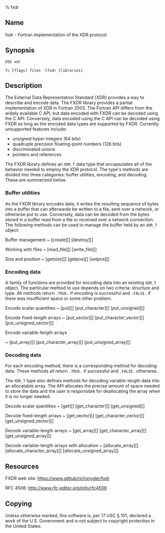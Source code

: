% fxdr


Name
----

fxdr - Fortran implementation of the XDR protocol


Synopsis
--------

~~~{.synopsis}
USE xdr
~~~

~~~{.synopsis}
fc [flags] files -lfxdr [libraries]
~~~


Description
-----------

The External Data Representation Standard (XDR) provides a way to describe and
encode data.  The FXDR library provides a partial implementation of XDR in
Fortran 2003.  The Fortran API differs from the widely available C API, but
data encoded with FXDR can be decoded using the C API.  Conversely, data
encoded using the C API can be decoded using FXDR as long as the encoded data
types are supported by FXDR.  Currently unsupported features include:

* unsigned hyper integers (64 bits)
* quadruple precision floating-point numbers (128 bits)
* discriminated unions
* pointers and references

The FXDR library defines an `XDR_T` data type that encapsulates all of the
behavior needed to employ the XDR protocol.  The type's methods are divided
into three categories: buffer utilities, encoding, and decoding.  These are
summarized below.

### Buffer utilities

As the FXDR library encodes data, it writes the resulting sequence of bytes
into a buffer that can afterwards be written to a file, sent over a network, or
otherwise put to use.  Conversely, data can be decoded from the bytes stored in
a buffer read from a file or received over a network connection.  The following
methods can be used to manage the buffer held by an `XDR_T` object:

Buffer management
  ~ [create][]
    [destroy][]

Working with files
  ~ [read_file][]
    [write_file][]

Size and position
  ~ [getsize][]
    [getpos][]
    [setpos][]


### Encoding data

A family of functions are provided for encoding data into an existing `XDR_T`
object.  The particular method to use depends on two criteria: structure and
type.  All methods return `.TRUE.` if encoding is successful and `.FALSE.` if
there was insufficient space or some other problem.

Encode scalar quantities
  ~ [put][]
    [put_character][]
    [put_unsigned][]

Encode fixed-length arrays
  ~ [put_vector][]
    [put_character_vector][]
    [put_unsigned_vector][]

Encode variable-length arrays

  ~ [put_array][]
    [put_character_array][]
    [put_unsigned_array][]


### Decoding data

For each encoding method, there is a corresponding method for decoding data.
These methods all return `.TRUE.` if successful and `.FALSE.` otherwise.

The `XDR_T` type also defines methods for decoding variable-length data into an
allocatable array.  The API allocates the precise amount of space needed to
store the data and the user is responsible for deallocating the array when it
is no longer needed.

Decode scalar quantities
  ~ [get][]
    [get_character][]
    [get_unsigned][]

Decode fixed-length arrays
  ~ [get_vector][]
    [get_character_vector][]
    [get_unsigned_vector][]

Decode variable-length arrays
  ~ [get_array][]
    [get_character_array][]
    [get_unsigned_array][]

Decode variable-length arrays with allocation
  ~ [allocate_array][]
    [allocate_character_array][]
    [allocate_unsigned_array][]


Resources
---------

FXDR web site: <https://www.github/richsnyder/fxdr>

RFC 4506: <http://www.rfc-editor.org/info/rfc4506>


Copying
-------

Unless otherwise marked, this software is, per 17 USC § 101, declared a work of
the U.S. Government and is not subject to copyright protection in the United
States.
